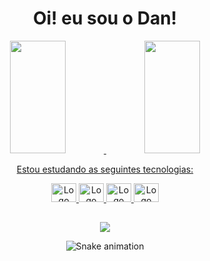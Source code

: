 <div align="center">
  <h1> Oi! eu sou o Dan! </h1>
</div>

<div align="center">
  <a href="https://github.com/Nulo0">
  <img height="180em" width="42%" src="https://github-readme-stats.vercel.app/api?username=Nulo0&show_icons=true&theme=tokyonight"/>
  <img height="180em" width="42%" src="https://github-readme-stats.vercel.app/api/top-langs/?username=Nulo0&layout=compact&theme=tokyonight"/>
    
</div>
  
  
<div align="center"> 
  <p>Estou estudando as seguintes tecnologias:</p>
   <img src="https://cdn.jsdelivr.net/gh/devicons/devicon/icons/python/python-original.svg" height="30" width="40" alt="Logo Python"/> 
   <img src="https://cdn.jsdelivr.net/gh/devicons/devicon/icons/django/django-plain.svg" height="30" width="40" alt="Logo Django"/>
   <img src="https://i.imgur.com/arXpUtu.png" height="30" width="40" alt="Logo Gunicorn">
   <img src="https://cdn.jsdelivr.net/gh/devicons/devicon/icons/postgresql/postgresql-original.svg" height="30" width="40" alt="Logo Postgresql"/>
</div>
  
  ##


<div align="center">
  <a href="https://www.linkedin.com/in/daniel-pedro-837b80218/" target="_blank"><img src="https://img.shields.io/badge/LinkedIn-0077B5?style=for-the-badge&logo=linkedin&logoColor=white" target="_blank"></a>
  
  ![Snake animation](https://github.com/Nulo0/Nulo0/blob/output/github-contribution-grid-snake.svg)
</div>
